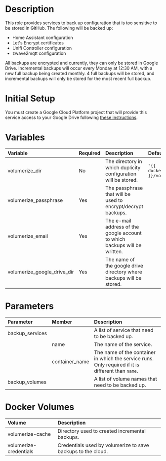 # Description

This role provides services to back up configuration that is too sensitive to be stored in GitHub.  The following will
be backed up:

 * Home Assistant configuration
 * Let's Encrypt certificates
 * Unifi Controller configuration
 * zwave2mqtt configuration

All backups are encrypted and currently, they can only be stored in Google Drive.  Incremental backups will occur every
Monday at 12:30 AM, with a new full backup being created monthly.  4 full backups will be stored, and incremental
backups will only be stored for the most recent full backup.

# Initial Setup

You must create a Google Cloud Platform project that will provide this service access to your Google Drive following
[these instructions](https://github.com/fekide/volumerize/tree/master/backends/GoogleDrive).

# Variables

| Variable                    | Required | Description                                                                | Default                                  |
|:----------------------------|:---------|:---------------------------------------------------------------------------|:-----------------------------------------|
| volumerize_dir              | No       | The directory in which duplicity configuration will be stored.             | `"{{ docker_compose_dir }}/volumerize"`  |
| volumerize_passphrase       | Yes      | The passphrase that will be used to encrypt/decrypt backups.               |                                          |
| volumerize_email            | Yes      | The e-mail address of the google account to which backups will be written. |                                          |
| volumerize_google_drive_dir | Yes      | The name of the google drive directory where backups will be stored.       |                                          |

# Parameters

| Parameter       | Member         | Description                                                                                         |
|:----------------|:---------------|:----------------------------------------------------------------------------------------------------|
| backup_services |                | A list of service that need to be backed up.                                                        |
 |                 | name           | The name of the service.                                                                            |
|                 | container_name | The name of the container in which the service runs.  Only required if it is different than `name`. | 
| backup_volumes  |                | A list of volume names that need to be backed up.                                                   |

# Docker Volumes

 | Volume                 | Description                                                  |
|:-----------------------|:-------------------------------------------------------------|
 | volumerize-cache       | Directory used to created incremental backups.               |
 | volumerize-credentials | Credentials used by volumerize to save backups to the cloud. |

